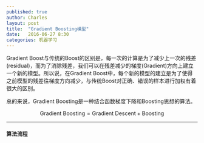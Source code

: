 ```yaml
---
published: true
author: Charles
layout: post
title:  "Gradient Boosting模型"
date:   2016-06-27 8:30
categories: 机器学习
---
```


Gradient Boost与传统的Boost的区别是，每一次的计算是为了减少上一次的残差(residual)，而为了消除残差，我们可以在残差减少的梯度(Gradient)方向上建立一个新的模型。所以说，在Gradient Boost中，每个新的模型的建立是为了使得之前模型的残差往梯度方向减少，与传统Boost对正确、错误的样本进行加权有着很大的区别。

总的来说，Gradient Boosting是一种结合函数梯度下降和Boosting思想的算法。

$$\text{Gradient Boosting} = \text{Gradient Descent} + \text{Boosting}$$

---

#### 算法流程



